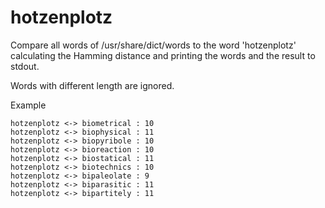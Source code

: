 # hotzenplotz

Compare all words of /usr/share/dict/words to the word 'hotzenplotz'
calculating the Hamming distance and printing the words and the result to
stdout.

Words with different length are ignored.

Example
```
hotzenplotz <-> biometrical : 10
hotzenplotz <-> biophysical : 11
hotzenplotz <-> biopyribole : 10
hotzenplotz <-> bioreaction : 10
hotzenplotz <-> biostatical : 11
hotzenplotz <-> biotechnics : 10
hotzenplotz <-> bipaleolate : 9
hotzenplotz <-> biparasitic : 11
hotzenplotz <-> bipartitely : 11
```

